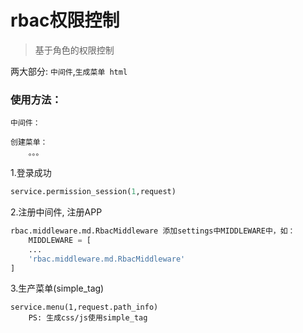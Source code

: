 # rbac权限控制
>基于角色的权限控制

两大部分: `中间件`,`生成菜单 html`

### 使用方法：
    中间件：

    创建菜单：
        。。。

1.登录成功

```python
service.permission_session(1,request)
```

2.注册中间件, 注册APP

```python
rbac.middleware.md.RbacMiddleware 添加settings中MIDDLEWARE中，如：
    MIDDLEWARE = [
    ...
    'rbac.middleware.md.RbacMiddleware'
]
```

3.生产菜单(simple_tag)

```
service.menu(1,request.path_info)
    PS: 生成css/js使用simple_tag
```



